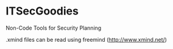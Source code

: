# ITSecGoodies
Non-Code Tools for Security Planning

.xmind files can be read using freemind (http://www.xmind.net/)
